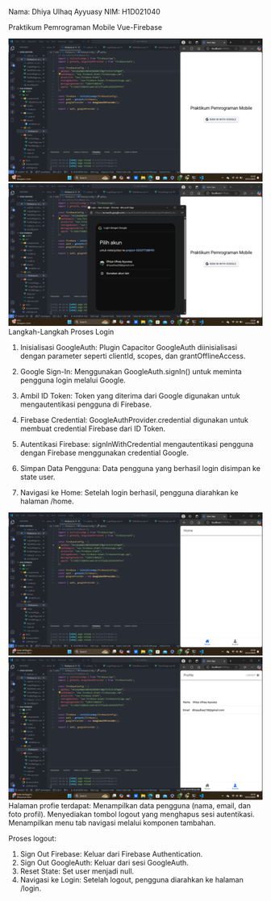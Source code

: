Nama: Dhiya Ulhaq Ayyuasy
NIM: H1D021040

Praktikum Pemrograman Mobile
Vue-Firebase 

![Login](view.png)
![Login Google](login.png)
Langkah-Langkah Proses Login
1. Inisialisasi GoogleAuth:
Plugin Capacitor GoogleAuth diinisialisasi dengan parameter seperti clientId, scopes, dan grantOfflineAccess.

2. Google Sign-In:
Menggunakan GoogleAuth.signIn() untuk meminta pengguna login melalui Google.

3. Ambil ID Token:
Token yang diterima dari Google digunakan untuk mengautentikasi pengguna di Firebase.

4. Firebase Credential:
GoogleAuthProvider.credential digunakan untuk membuat credential Firebase dari ID Token.

5. Autentikasi Firebase:
signInWithCredential mengautentikasi pengguna dengan Firebase menggunakan credential Google.

6. Simpan Data Pengguna:
Data pengguna yang berhasil login disimpan ke state user.

7. Navigasi ke Home:
Setelah login berhasil, pengguna diarahkan ke halaman /home.

![Login Google](home.png)
![Login Google](profile.png)
Halaman profie terdapat:
Menampilkan data pengguna (nama, email, dan foto profil).
Menyediakan tombol logout yang menghapus sesi autentikasi.
Menampilkan menu tab navigasi melalui komponen tambahan.


Proses logout:
1. Sign Out Firebase: Keluar dari Firebase Authentication.
2. Sign Out GoogleAuth: Keluar dari sesi GoogleAuth.
3. Reset State: Set user menjadi null.
4. Navigasi ke Login: Setelah logout, pengguna diarahkan ke halaman /login.
